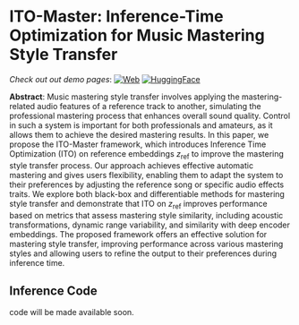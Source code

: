# ITO-Master: Inference-Time Optimization for Music Mastering Style Transfer

_Check out out demo pages_: 
[![Web](https://img.shields.io/badge/Web-Demo_Page-green.svg)](https://tinyurl.com/ITO-Master)
[![HuggingFace](https://img.shields.io/badge/🤗-HuggingFace-yellow.svg)](https://huggingface.co/spaces/jhtonyKoo/ITO-Master)

**Abstract**: Music mastering style transfer involves applying the mastering-related audio features of a reference track to another, simulating the professional mastering process that enhances overall sound quality. Control in such a system is important for both professionals and amateurs, as it allows them to achieve the desired mastering results. In this paper, we propose the ITO-Master framework, which introduces Inference Time Optimization (ITO) on reference embeddings $z_{\text{ref}}$ to improve the mastering style transfer process. Our approach achieves effective automatic mastering and gives users flexibility, enabling them to adapt the system to their preferences by adjusting the reference song or specific audio effects traits. We explore both black-box and differentiable methods for mastering style transfer and demonstrate that ITO on $z_{\text{ref}}$ improves performance based on metrics that assess mastering style similarity, including acoustic transformations, dynamic range variability, and similarity with deep encoder embeddings. The proposed framework offers an effective solution for mastering style transfer, improving performance across various mastering styles and allowing users to refine the output to their preferences during inference time.


## Inference Code
code will be made available soon.
